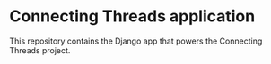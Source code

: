 # Connecting Threads application

This repository contains the Django app that powers the Connecting Threads project.
